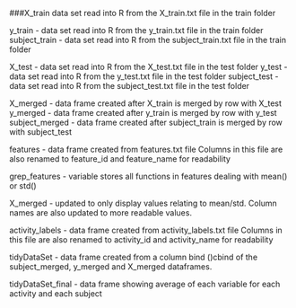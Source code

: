 ###X_train 
data set read into R from the X_train.txt file in the train folder

y_train - data set read into R from the y_train.txt file in the train folder
subject_train - data set read into R from the subject_train.txt file in the train folder

X_test - data set read into R from the X_test.txt file in the test folder
y_test - data set read into R from the y_test.txt file in the test folder
subject_test - data set read into R from the subject_test.txt file in the test folder

X_merged - data frame created after X_train is merged by row with X_test
y_merged - data frame created after y_train is merged by row with y_test
subject_merged - data frame created after subject_train is merged by row with subject_test


features - data frame created from features.txt file
Columns in this file are also renamed to feature_id and feature_name for readability

grep_features - variable stores all functions in features dealing with mean() or std()

X_merged - updated to only display values relating to mean/std. Column names are also updated to more readable values.

activity_labels - data frame created from activity_labels.txt file
Columns in this file are also renamed to activity_id and activity_name for readability

tidyDataSet - data frame created from a column bind ()cbind of the subject_merged, y_merged and X_merged dataframes.

tidyDataSet_final - data frame showing average of each variable for each activity and each subject



